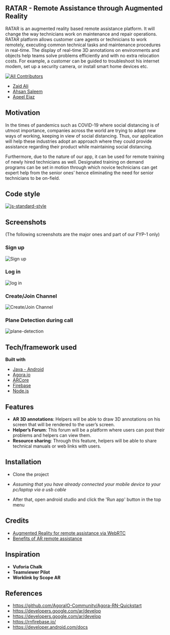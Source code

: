 ## RATAR - Remote Assistance through Augmented Reality
RATAR is an augmented reality based remote assistance platform. It will change the way technicians work on maintenance and repair operations. RATAR platform allows customer care agents or technicians to work remotely, executing common technical tasks and maintenance procedures in real-time. The display of real-time
3D annotations on environments and objects help teams solve problems efficiently and with no extra relocation costs. For example, a customer can be guided to troubleshoot his internet modem, set up a security camera, or install smart home devices etc.

[![All Contributors](https://img.shields.io/badge/all_contributors-3-orange.svg?style=flat-square)](#contributors)

- [Zaid Ali](https://github.com/ZaidAli5430)
- [Ahsan Saleem](https://github.com/AhsanSaleemMemon)
- [Aqeel Ejaz](https://github.com/aqeel1211)

## Motivation
In the times of pandemics such as COVID-19 where social distancing is of utmost importance, companies across the world are trying to adopt new ways of working, keeping in view of social distancing. Thus, our application will help these industries adopt an approach where they could provide assistance regarding their product while
maintaining social distancing.

Furthermore, due to the nature of our app, it can be used for remote training of newly hired technicians as well. Designated training on demand programs can be set in motion through which novice technicians can get expert help from the senior ones’ hence eliminating the need for senior technicians to be on-field.

## Code style

[![js-standard-style](https://img.shields.io/badge/code%20style-standard-brightgreen.svg?style=flat)](https://github.com/feross/standard)

## Screenshots 
(The following screenshots are the major ones and part of our FYP-1 only)

### Sign up
![Sign up](https://i.postimg.cc/zGpDsyHT/1608984956555.jpg)
### Log in
![log in](https://i.postimg.cc/2SC89Qyz/1608984956579.jpg)
### Create/Join Channel
![Create/Join Channel](https://i.postimg.cc/g0JcmG3Q/1608984956531.jpg)

### Plane Detection during call
![plane-detection](https://i.postimg.cc/rF5ZJ9NS/Whats-App-Image-2020-12-20-at-10-36-03-PM.jpg)

## Tech/framework used

<b>Built with</b>
- [Java - Android](https://developer.android.com/studio)
- [Agora.io](https://www.agora.io/en/)
- [ARCore](https://developers.google.com/ar)
- [Firebase](https://firebase.google.com)
- [Node.js](https://nodejs.org/en/)

## Features
- <b>AR 3D annotations</b>: Helpers will be able to draw 3D annotations on his screen that will be rendered to the user’s screen.
- <b>Helper’s Forum</b>: This forum will be a platform where users can post their problems and helpers can view them.
- <b>Resource sharing</b>: Through this feature, helpers will be able to share technical manuals or web links with users.

## Installation
- Clone the project

- *Assuming that you have already connected your mobile device to your pc/laptop via a usb cable*

- After that, open android studio and click the 'Run app' button in the top menu

## Credits

- [Augmented Reality for remote assistance via WebRTC](https://www.youtube.com/watch?v=11NiyGoKOrk)
- [Benefits of AR remote assistance](https://www.xenvis.com/the-benefits-of-ar-remote-assistance-software/)

## Inspiration

- <b>Vuforia Chalk</b>
- <b>Teamviewer Pilot</b>
- <b>Worklink by Scope AR</b>

## References

- https://github.com/AgoraIO-Community/Agora-RN-Quickstart
- https://developers.google.com/ar/develop
- https://developers.google.com/ar/develop
- https://rnfirebase.io/
- https://developer.android.com/docs
